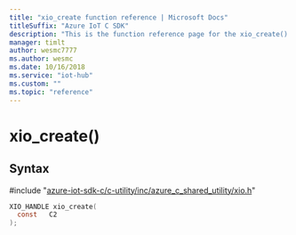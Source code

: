 ```yaml
---                             
title: "xio_create function reference | Microsoft Docs" 
titleSuffix: "Azure IoT C SDK"            
description: "This is the function reference page for the xio_create() function in the Azure IoT C SDK. This SDK is used with Azure IoT Hub and Azure IoT Hub Device Provisioning Service"            
manager: timlt                 
author: wesmc7777              
ms.author: wesmc               
ms.date: 10/16/2018                    
ms.service: "iot-hub"             
ms.custom: ""                
ms.topic: "reference"        
---                            
```


# xio_create()

## Syntax

\#include "[azure-iot-sdk-c/c-utility/inc/azure_c_shared_utility/xio.h](../xio-h.md)"  
```C
XIO_HANDLE xio_create(
  const   C2
);
```

